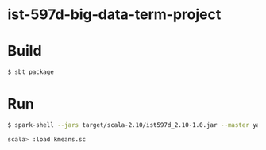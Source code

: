 # ist-597d-big-data-term-project

# Build

```sh
$ sbt package
```

# Run

```sh
$ spark-shell --jars target/scala-2.10/ist597d_2.10-1.0.jar --master yarn-client --driver-memory 2g --executor-memory 2g

scala> :load kmeans.sc
```
